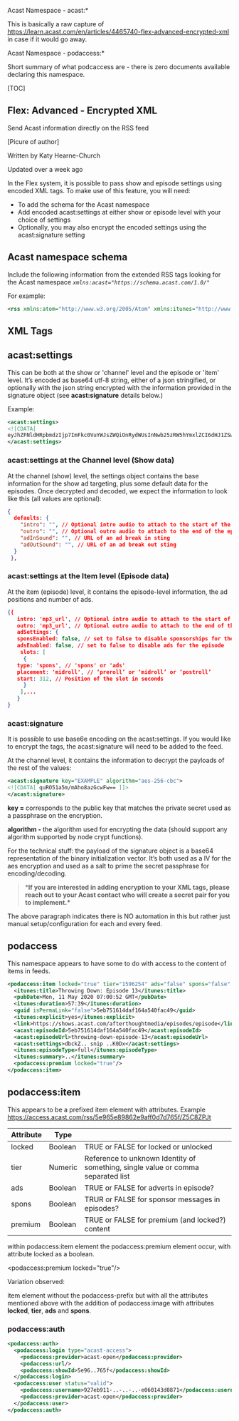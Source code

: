 Acast Namespace - acast:*

This is basically a raw capture of https://learn.acast.com/en/articles/4465740-flex-advanced-encrypted-xml in case if it would go away.



Acast Namespace - podaccess:*

Short summary of what podcaccess are - there is zero documents available declaring this namespace.



[TOC]





## Flex: Advanced - Encrypted XML

Send Acast information directly on the RSS feed   

[Picure of author]

Written by  Katy Hearne-Church

Updated over a week ago    



In the Flex system, it is possible to pass show and episode settings using encoded XML tags. To make use of this feature, you will need:

- To add the schema for the Acast namespace
- Add encoded acast:settings at either show or episode level with your choice of settings
- Optionally, you may also encrypt the encoded settings using the acast:signature setting



## Acast namespace schema

Include the following information from the extended RSS tags looking for the Acast namespace *`xmlns:acast="https://schema.acast.com/1.0/"`*



For example:

```xml
<rss xmlns:atom="http://www.w3.org/2005/Atom" xmlns:itunes="http://www.itunes.com/dtds/podcast-1.0.dtd" xmlns:acast="https://schema.acast.com/1.0/" version="2.0">
```





## XML Tags

## acast:settings

This can be both at the show or 'channel' level and the episode or  'item' level. It’s encoded as base64 utf-8 string, either of a json  stringified, or optionally with the json string encrypted with the  information provided in the signature object (see **acast:signature** details below.)

Example:

```xml
<acast:settings>
<![CDATA[
eyJhZFNldHRpbmdzIjp7ImFkc0VuYWJsZWQiOnRydWUsInNwb25zRW5hYmxlZCI6dHJ1ZSwic2xvdHMiOlt7InR5cGUiOiJzcG9ucyIsInBsYWNlbWVudCI6InByZXJvbGwiLCJzdGFydCI6NDc5LCJkdXJhdGlvbiI6NjB9LHsidHlwZSI6ImFkcyIsInBsYWNlbWVudCI6InByZXJvbGwiLCJzdGFydCI6NDc5LCJkdXJhdGlvbiI6NjB9XX19]]>
</acast:settings>
```





### acast:settings at the Channel level (Show data)

At the channel (show) level, the settings object contains the base information for the show ad targeting, plus some default data for the episodes. Once decrypted and decoded, we expect the information to look like this (all values are optional):

```json
{
  defaults: {
    "intro": "", // Optional intro audio to attach to the start of the episodes
    "outro": "", // Optional outro audio to attach to the end of the episodes
    "adInSound": "", // URL of an ad break in sting
    "adOutSound": "", // URL of an ad break out sting
  }
 },
```





### **acast:settings at the Item level (Episode data)**

At the item (episode) level, it contains the episode-level information, the ad positions and number of ads.

```json
{{
   intro: 'mp3_url', // Optional intro audio to attach to the start of the episode
   outro: 'mp3_url', // Optional outro audio to attach to the end of the episode
   adSettings: {
   sponsEnabled: false, // set to false to disable sponsorships for the episode, overriding show level settings
   adsEnabled: false, // set to false to disable ads for the episode
    slots: [
     {
   type: 'spons', // 'spons' or 'ads'
   placement: 'midroll', // ‘preroll’ or ‘midroll’ or ‘postroll’
   start: 312, // Position of the slot in seconds 
     }
    ],...
   }
}
```





### **acast:signature**

It is possible to use base6e encoding on the acast:settings. If you would like to encrypt the tags, the acast:signature will need to be added to the feed.

At the channel level, it contains the information to decrypt the payloads of the rest of the values:

```xml
<acast:signature key="EXAMPLE" algorithm="aes-256-cbc">
<![CDATA[ quRO51a5m/mAho8azGcwFw== ]]>
</acast:signature>
```

**key =** corresponds to the public key that matches the private secret used as a passphrase on the encryption.



**algorithm -** the algorithm used for encrypting the data (should support any algorithm supported by node crypt functions).



For the technical stuff: the payload of the signature object is a base64 representation of the binary initialization vector. It’s both used as a IV for the aes encryption and used as a salt to prime the secret passphrase for encoding/decoding.



> ***If you are interested in adding encryption to your XML tags, please reach out to your Acast contact who will create a secret pair for you to implement.\***

The above paragraph indicates there is NO automation in this but rather just manual setup/configuration for each and every feed.





## podaccess

This namespace appears to have some to do with access to the content of items in feeds.



```xml
<podaccess:item locked="true" tier="1596254" ads="false" spons="false" premium="true">
  <itunes:title>Throwing Down: Episode 13</itunes:title>
  <pubDate>Mon, 11 May 2020 07:00:52 GMT</pubDate>
  <itunes:duration>57:39</itunes:duration>
  <guid isPermaLink="false">5eb751614daf164a540fac49</guid>
  <itunes:explicit>yes</itunes:explicit>
  <link>https://shows.acast.com/afterthoughtmedia/episodes/episode</link>
  <acast:episodeId>5eb751614daf164a540fac49</acast:episodeId>
  <acast:episodeUrl>throwing-down-episode-13</acast:episodeUrl>
  <acast:settings>dbckZ.. snip ..K0Dx</acast:settings>
  <itunes:episodeType>full</itunes:episodeType>
  <itunes:summary>..</itunes:summary>
  <podaccess:premium locked="true"/>
</podaccess:item>
```



## podaccess:item

This appears to be a prefixed item element with attributes. Example https://access.acast.com/rss/5e965e89862e9aff0d7d765f/Z5C8ZPJt

| Attribute | Type    |                                                              |
| --------- | ------- | ------------------------------------------------------------ |
| locked    | Boolean | TRUE or FALSE for locked or unlocked                         |
| tier      | Numeric | Reference to unknown Identity of something, single value or comma separated list |
| ads       | Boolean | TRUE or FALSE for adverts in episode?                        |
| spons     | Boolean | TRUR or FALSE for sponsor messages in episodes?              |
| premium   | Boolean | TRUE or FALSE for premium (and locked?) content              |

within podaccess:item element the podaccess:premium element occur, with attribute locked as a boolean.

<podaccess:premium locked="true"/>



Variation observed:

item element without the podaccess-prefix but with all the attributes mentioned above with the addition of podaccess:image with attributes **locked**, **tier**, **ads** and **spons**. 



### podaccess:auth

```xml
<podaccess:auth>
  <podaccess:login type="acast-access">
    <podaccess:provider>acast-open</podaccess:provider>
    <podaccess:url/>
    <podaccess:showId>5e96..765f</podaccess:showId>
  </podaccess:login>
  <podaccess:user status="valid">
    <podaccess:username>927eb911-..-..-..-e060143d0871</podaccess:username>
    <podaccess:provider>acast-open</podaccess:provider>
  </podaccess:user>
</podaccess:auth>
```

